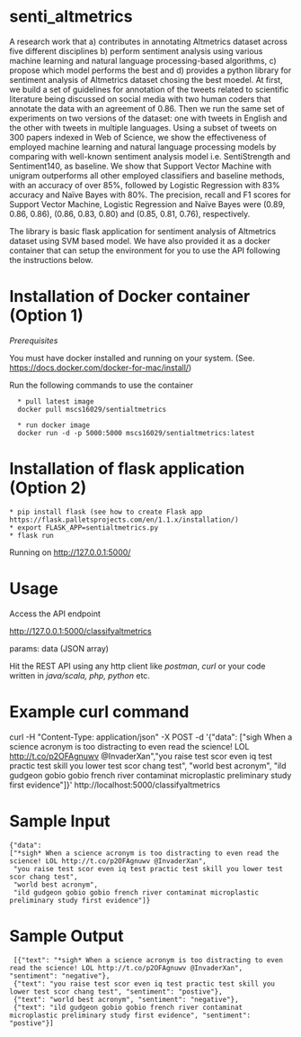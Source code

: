 # senti_altmetrics
A research work that a) contributes in annotating Altmetrics dataset across five different
disciplines b) perform sentiment analysis using various machine learning and natural
language processing-based algorithms, c) propose which model performs the best and d)
provides a python library for sentiment analysis of Altmetrics dataset chosing the best moedel. At first, we build a set
of guidelines for annotation of the tweets related to scientific literature being discussed on
social media with two human coders that annotate the data with an agreement of 0.86. Then
we run the same set of experiments on two versions of the dataset: one with tweets in English
and the other with tweets in multiple languages. Using a subset of tweets on 300 papers indexed in
Web of Science, we show the effectiveness of employed machine learning and natural
language processing models by comparing with well-known sentiment analysis model i.e.
SentiStrength and Sentiment140, as baseline. We show that Support Vector Machine with
unigram outperforms all other employed classifiers and baseline methods, with an accuracy of
over 85%, followed by Logistic Regression with 83% accuracy and Naïve Bayes with 80%.
The precision, recall and F1 scores for Support Vector Machine, Logistic Regression and
Naïve Bayes were (0.89, 0.86, 0.86), (0.86, 0.83, 0.80) and (0.85, 0.81, 0.76), respectively.

The library is basic flask application for sentiment analysis of Altmetrics dataset using SVM based model. We have also provided it as a docker container that can setup the environment for you to use the API following the instructions below.

# Installation of Docker container (Option 1)
*Prerequisites*

You must have docker installed and running on your system. (See. https://docs.docker.com/docker-for-mac/install/)

Run the following commands to use the container

      * pull latest image
      docker pull mscs16029/sentialtmetrics
  
      * run docker image
      docker run -d -p 5000:5000 mscs16029/sentialtmetrics:latest

# Installation of flask application (Option 2)
    * pip install flask (see how to create Flask app https://flask.palletsprojects.com/en/1.1.x/installation/)
    * export FLASK_APP=sentialtmetrics.py
    * flask run
    
   Running on http://127.0.0.1:5000/ 

# Usage
Access the API endpoint 
 
 http://127.0.0.1:5000/classifyaltmetrics
 
 params: data (JSON array)

Hit the REST API using any http client like *postman*, *curl* or your code written in *java/scala, php, python* etc. 

# Example curl command

curl -H "Content-Type: application/json" -X POST -d '{"data": ["sigh When a science acronym is too distracting to even read the science! LOL http://t.co/p2OFAgnuwv @InvaderXan","you raise test scor even iq test practic test skill you lower test scor chang test", "world best acronym", "ild gudgeon gobio gobio french river contaminat microplastic preliminary study first evidence"]}' http://localhost:5000/classifyaltmetrics
 
# Sample Input
      
    {"data": 
    ["*sigh* When a science acronym is too distracting to even read the science! LOL http://t.co/p2OFAgnuwv @InvaderXan",
     "you raise test scor even iq test practic test skill you lower test scor chang test", 
     "world best acronym", 
     "ild gudgeon gobio gobio french river contaminat microplastic preliminary study first evidence"]}
# Sample Output
 
     [{"text": "*sigh* When a science acronym is too distracting to even read the science! LOL http://t.co/p2OFAgnuwv @InvaderXan", "sentiment": "negative"}, 
     {"text": "you raise test scor even iq test practic test skill you lower test scor chang test", "sentiment": "postive"},
     {"text": "world best acronym", "sentiment": "negative"}, 
     {"text": "ild gudgeon gobio gobio french river contaminat microplastic preliminary study first evidence", "sentiment": "postive"}]
             


